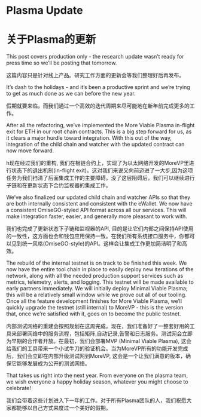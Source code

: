 # Plasma Update

# 关于Plasma的更新

This post covers production only - the research update wasn’t ready for press time so we’ll be posting that tomorrow.

这篇内容只是针对线上产品。研究工作方面的更新会等我们整理好后再发布。

It’s dash to the holidays - and it’s been a productive sprint and we’re trying to get as much done as we can before the new year.

假期就要来临，而我们通过一个高效的迭代周期来尽可能地在新年前完成更多的工作。

After all the refactoring, we’ve implemented the More Viable Plasma in-flight exit for ETH in our root chain contracts. 
This is a big step forward for us, as it clears a major hurdle toward integration. 
With this out of the way, integration of the child chain and watcher with the updated contract can now move forward.

h现在经过我们的重构, 我们在根链合约上，实现了为以太网络开发的MoreVP里进行状态下的退出机制(in-flight exit)。这对我们来说又向前迈进了一大步,因为这项任务为我们扫清了后面集成工作的主要障碍。没了这层阻碍后，我们可以继续进行子链和在更新状态下合约监视器的集成工作。

We’ve also finalized our updated child chain and watcher APIs so that they are both internally consistent and consistent with the eWallet. 
We now have a consistent OmiseGO-styled API format across all our services. This will make integration faster, easier, and generally more 
pleasant to work with.

我们也完成了更新状态下子链和监视器的API, 目的是让它们内部之间保持API使用的一致性，这方面也会和钱包应用保持一致。在我们所有系统接口服务中，你都可以见到统一风格(OmiseGO-style)的API。这样会让集成工作更加简洁明了和高效。


The rebuild of the internal testnet is on track to be finished this week. We now have the entire tool chain in place to easily 
deploy new iterations of the network, along with all the needed production support services such as metrics, telemetry, alerts, 
and logging. This testnet will be made available to early partners immediately. 
We will initially deploy Minimal Viable Plasma; this will be a relatively small window while we prove out all of our tooling.
Once all the feature development finishes for More Viable Plasma, we’ll quickly upgrade the testnet (still internal) to MoreVP - 
this is the version that, once we’re satisfied with it, goes on to become the public testnet.

内部测试网络的重建会按照规划在这周完成。现在，我们准备好了一整套好用的工具来部署网络中的服务流程，包括矩阵,自动记录,告警和日志服务。测试网会立即为早期的合作者开放。在最初，我们会部署MVP (Minimal Viable Plasma), 这会给我们的工具带来一个小试牛刀的验证机会。当为MoreVP所有的功能开发完成后，我们会立即在内部升级测试网到MoreVP, 这会是一个让我们满意的版本，确保它能够发展成为公开的测试网络。

That takes us right into the next year. From everyone on the plasma team, we wish everyone a happy holiday season, 
whatever you might choose to celebrate!

我们会带着这些计划进入下一年的工作。对于所有Plasma团队的人，我们祝愿大家都能够以自己方式来度过一个美好的假期。
